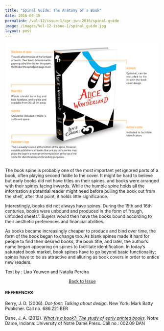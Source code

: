 ```yaml
---
title: "Spinal Guide: The Anatomy of a Book"
date: 2016-04-15
permalink: /vol-12/issue-1/apr-jun-2016/spinal-guide
image: /images/Vol-12-issue-1/spinal_guide.jpg
layout: post
---
```


![Alt text for image on Isomer site](/images/Vol-12-issue-1/spinal_guide.jpg)

The book spine is probably one of the most important yet ignored parts of a book, often playing second fiddle to the cover. It might be hard to believe but early books did not have titles on their spines, and books were arranged with their spines facing inwards. While the humble spine holds all the information a potential reader might need before pulling the book out from the shelf, after that point, it holds little significance.

Interestingly, books did not always have spines. During the 15th and 16th centuries, books were unbound and produced in the form of “rough, unfolded sheets”. Buyers would then have the books bound according to their aesthetic preferences and financial abilities.

As books became increasingly cheaper to produce and bind over time, the form of the book began to change too. As blank spines made it hard for people to find their desired books, the book title, and later, the author’s name began appearing on spines to facilitate identification. In today’s saturated book market, book spines have to go beyond basic functionality; spines have to be as attractive and alluring as book covers in order to entice new readers.

Text by : Liao Youwen and Natalia Pereira

<a href="/vol-12/issue-1/apr-jun-2016/"><center>Back to Issue</center></a>


#### **REFERENCES**

Berry, J. D. (2006). *Dot-font: Talking about design*. New York: Mark Batty Publisher. Call no. 686.221 BER

Dane, J. A. (2012). *[What is a book?: The study of early printed books](https://eservice.nlb.gov.sg/item_holding.aspx?bid=200123493)*. Notre Dame, Indiana: University of Notre Dame Press. Call no.: 002.09 DAN

